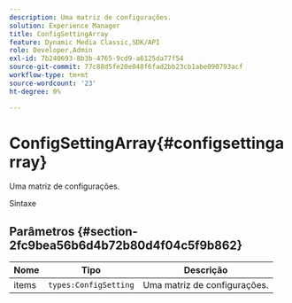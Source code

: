 ```yaml
---
description: Uma matriz de configurações.
solution: Experience Manager
title: ConfigSettingArray
feature: Dynamic Media Classic,SDK/API
role: Developer,Admin
exl-id: 7b240693-8b3b-4765-9cd9-a6125da77f54
source-git-commit: 77c88d5fe20e048f6fad2bb23cb1abe090793acf
workflow-type: tm+mt
source-wordcount: '23'
ht-degree: 0%

---
```


# ConfigSettingArray{#configsettingarray}

Uma matriz de configurações.

Sintaxe

## Parâmetros {#section-2fc9bea56b6d4b72b80d4f04c5f9b862}

| Nome | Tipo | Descrição |
|---|---|---|
| items | `types:ConfigSetting` | Uma matriz de configurações. |
